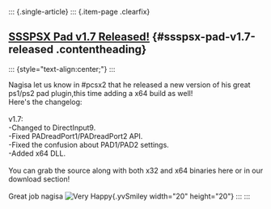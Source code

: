 ::: {.single-article}
::: {.item-page .clearfix}
## [SSSPSX Pad v1.7 Released!](/162-ssspsx-pad-v1-7-released.html) {#ssspsx-pad-v1.7-released .contentheading}

::: {style="text-align:center;"}
:::

Nagisa let us know in \#pcsx2 that he released a new version of his
great ps1/ps2 pad plugin,this time adding a x64 build as well!\
Here\'s the changelog:\
\
v1.7:\
-Changed to DirectInput9.\
-Fixed PADreadPort1/PADreadPort2 API.\
-Fixed the confusion about PAD1/PAD2 settings.\
-Added x64 DLL.\
\
You can grab the source along with both x32 and x64 binaries here or in
our download section!\
\
Great job nagisa ![Very
Happy](https://pcsx2.net/images/stories/frontend/smilies/biggrin.gif){.yvSmiley
width="20" height="20"}
:::
:::
